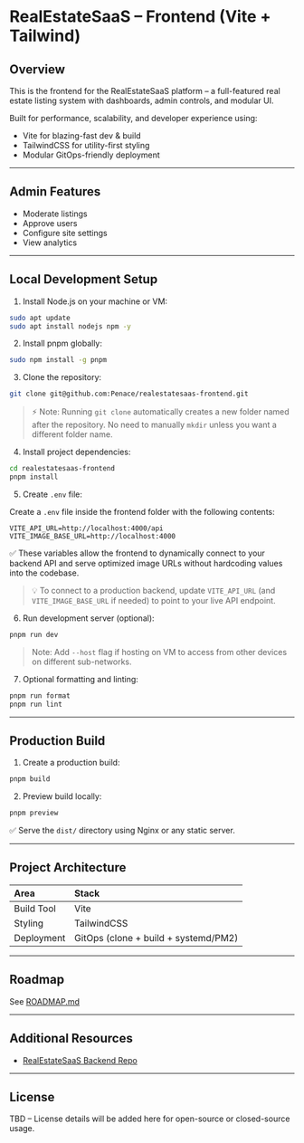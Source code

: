 # RealEstateSaaS – Frontend (Vite + Tailwind)

## Overview

This is the frontend for the RealEstateSaaS platform – a full-featured real estate listing system with dashboards, admin controls, and modular UI.

Built for performance, scalability, and developer experience using:
- Vite for blazing-fast dev & build
- TailwindCSS for utility-first styling
- Modular GitOps-friendly deployment

---
## Admin Features

- Moderate listings
- Approve users
- Configure site settings
- View analytics

---
## Local Development Setup

1. Install Node.js on your machine or VM:

```bash
sudo apt update
sudo apt install nodejs npm -y
```

2. Install pnpm globally:

```bash
sudo npm install -g pnpm
```

3. Clone the repository:

```bash
git clone git@github.com:Penace/realestatesaas-frontend.git
```

> ⚡ Note:
> Running `git clone` automatically creates a new folder named after the repository.
> No need to manually `mkdir` unless you want a different folder name.

4. Install project dependencies:

```bash
cd realestatesaas-frontend
pnpm install
```

5. Create `.env` file:

Create a `.env` file inside the frontend folder with the following contents:

```dotenv
VITE_API_URL=http://localhost:4000/api
VITE_IMAGE_BASE_URL=http://localhost:4000
```

✅ These variables allow the frontend to dynamically connect to your backend API and serve optimized image URLs without hardcoding values into the codebase.

> 💡 To connect to a production backend, update `VITE_API_URL` (and `VITE_IMAGE_BASE_URL` if needed) to point to your live API endpoint.

6. Run development server (optional):

```bash
pnpm run dev
```

> Note: Add `--host` flag if hosting on VM to access from other devices on different sub-networks.

7. Optional formatting and linting:

```bash
pnpm run format
pnpm run lint
```

---
## Production Build

1. Create a production build:

```bash
pnpm build
```

2. Preview build locally:

```bash
pnpm preview
```

✅ Serve the `dist/` directory using Nginx or any static server.

---
## Project Architecture

| Area | Stack |
|:---|:---|
| Build Tool | Vite |
| Styling | TailwindCSS |
| Deployment | GitOps (clone + build + systemd/PM2) |

---
## Roadmap

See [ROADMAP.md](./ROADMAP.md)

---
## Additional Resources

- [RealEstateSaaS Backend Repo](https://github.com/Penace/realestatesaas-backend)

---
## License

TBD – License details will be added here for open-source or closed-source usage.